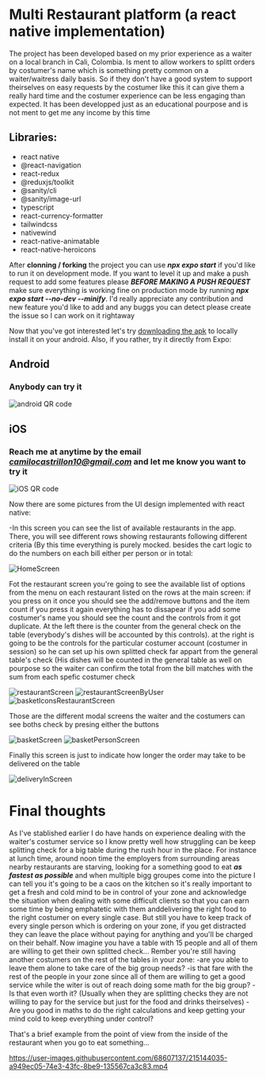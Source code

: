 # Multi Restaurant platform (a react native implementation)
The project has been developed based on my prior experience as a waiter on a local branch in Cali, Colombia. Is ment to allow workers to splitt orders by costumer's name which is something pretty common on a waiter/waitress daily basis. So if they don't have a good system to support theirselves on easy requests by the costumer like this it can give them a really hard time and the costumer experience can be less engaging than expected.
It has been developped just as an educational pourpose and is not ment to get me any income by this time

## Libraries:
- react native
- @react-navigation
- react-redux
- @reduxjs/toolkit
- @sanity/cli
- @sanity/image-url
- typescript
- react-currency-formatter
- tailwindcss
- nativewind
- react-native-animatable
- react-native-heroicons

After __clonning / forking__ the project you can use __*npx expo start*__ if you'd like to run it on development mode. If you want to level it up and make a push request to add some features please __*BEFORE MAKING A PUSH REQUEST*__ make sure everything is working fine on production mode by running __*npx expo start --no-dev --minify*__. I'd really appreciate any contribution and new feature you'd like to add and any buggs you can detect please create the issue so I can work on it rightaway

Now that you've got interested let's try [downloading the apk](https://expo.dev/accounts/nocallerworld/projects/deliveroonew/builds/1fb2f8b0-33d4-4e1d-8cbb-5312ea47a72d) to locally install it on your android. Also, if you rather, try it directly from Expo:

## Android
### Anybody can try it

![android QR code](https://user-images.githubusercontent.com/68607137/214677294-9ddf554e-3ec0-4a48-8ff5-83e807ca0f9a.png)


## iOS
### Reach me at anytime by the email __*camilocastrillon10@gmail.com*__ and let me know you want to try it

![iOS QR code](https://user-images.githubusercontent.com/68607137/214677963-db633afa-8ff6-4c1b-8450-fe3e08cfbdaa.png)

Now there are some pictures from the UI design implemented with react native:

-In this screen you can see the list of available restaurants in the app. There, you will see different rows showing restaurants following different criteria
(By this time everything is purely mocked. besides the cart logic to do the numbers on each bill either per person or in total:

![HomeScreen](https://user-images.githubusercontent.com/68607137/214683215-071d895f-21c1-4bc1-a659-f08406d21c76.png)

Fot the restaurant screen you're going to see the available list of options from the menu on each restaurant listed on the rows at the main screen:
if you press on it once you should see the add/remove buttons and the item count
if you press it again everything has to dissapear
if you add some costumer's name you should see the count and the controls from it got duplicate. At the left there is the counter from the general check on the table (everybody's dishes will be accounted by this controls). at the right is going to be the controls for the particular costumer account (costumer in session) so he can set up his own splitted check far appart from the general table's check (His dishes will be counted in the general table as well on pourpose so the waiter can confirm
the total from the bill matches with the sum from each spefic costumer check

![restaurantScreen](https://user-images.githubusercontent.com/68607137/214682102-30726036-39e4-4334-8a0b-4807a84c0f28.png)
![restaurantScreenByUser](https://user-images.githubusercontent.com/68607137/214682200-3a8e4ae1-9975-4214-8258-0fb5cb386f19.png)
![basketIconsRestaurantScreen](https://user-images.githubusercontent.com/68607137/214686921-4d0892d3-349c-4f19-b156-b8147f5a72f8.png)

Those are the different modal screens the waiter and the costumers can see boths check by presing either the buttons

![basketScreen](https://user-images.githubusercontent.com/68607137/214685656-627bd5d5-770f-4f62-84a6-609b1b1cdbff.png)
![basketPersonScreen](https://user-images.githubusercontent.com/68607137/214685661-e5cfd976-54d4-4c11-a441-29a84da66810.png)

Finally this screen is just to indicate how longer the order may take to be delivered on the table

![deliveryInScreen](https://user-images.githubusercontent.com/68607137/214682143-34f32a31-c847-4222-9b8e-4487f4d73a9c.png)


# Final thoughts

As I've stablished earlier I do have hands on experience dealing with the waiter's costumer service so I know pretty well how struggling can be keep splitting check for a big table during the rush hour in the place. For instance at lunch time, around noon time the employers from surrounding areas nearby restaurants are starving, looking for a something good to eat __*as fastest as possible*__ and when multiple bigg groupes come into the picture I can tell you it's going to be a caos on the kitchen so it's really important to get a fresh and cold mind to be in control of your zone and acknowledge the situation when dealing with some difficult clients 
so that you can earn some time by being emphatetic with them anddelivering the right food to the right costumer on every single case.
But still you have to keep track of every single person which is ordering on your zone, if you get distracted they can leave the place without paying for anything and you'll be charged on their behalf. Now imagine you have a table with 15 people and all of them are willing to get their own splitted check... Rember you're still having another costumers on the rest of the tables in your zone:
-are you able to leave them alone to take care of the big group needs?
-is that fare with the rest of the people in your zone since all of them are willing to get a good service while the witer is out of reach doing some math for the big
group?
-Is that even worth it? (Usually when they are splitting checks they are not willing to pay for the service but just for the food and drinks theirselves)
-Are you good in maths to do the right calculations and keep getting your mind cold to keep everything under control?

That's a brief example from the point of view from the inside of the restaurant when you go to eat something...



https://user-images.githubusercontent.com/68607137/215144035-a949ec05-74e3-43fc-8be9-135567ca3c83.mp4


